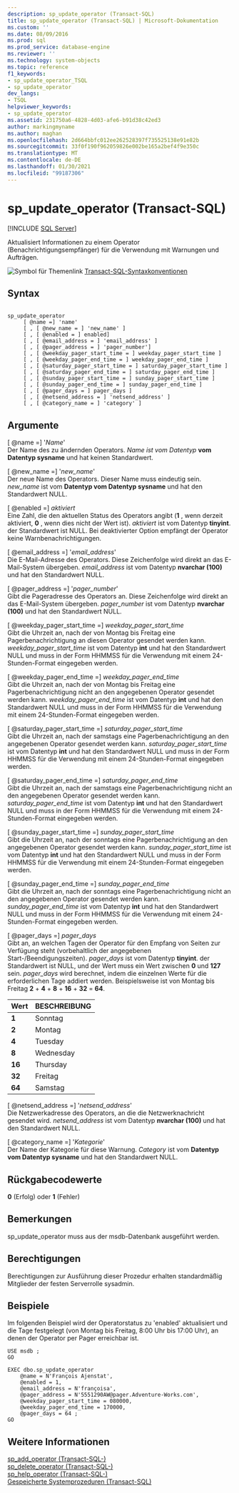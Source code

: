 ```yaml
---
description: sp_update_operator (Transact-SQL)
title: sp_update_operator (Transact-SQL) | Microsoft-Dokumentation
ms.custom: ''
ms.date: 08/09/2016
ms.prod: sql
ms.prod_service: database-engine
ms.reviewer: ''
ms.technology: system-objects
ms.topic: reference
f1_keywords:
- sp_update_operator_TSQL
- sp_update_operator
dev_langs:
- TSQL
helpviewer_keywords:
- sp_update_operator
ms.assetid: 231750a6-4828-4d03-afe6-b91d38c42ed3
author: markingmyname
ms.author: maghan
ms.openlocfilehash: 2d664bbfc012ee262528397f735525138e91e82b
ms.sourcegitcommit: 33f0f190f962059826e002be165a2bef4f9e350c
ms.translationtype: MT
ms.contentlocale: de-DE
ms.lasthandoff: 01/30/2021
ms.locfileid: "99187306"
---
```

# <a name="sp_update_operator-transact-sql"></a>sp_update_operator (Transact-SQL)
[!INCLUDE [SQL Server](../../includes/applies-to-version/sqlserver.md)]

  Aktualisiert Informationen zu einem Operator (Benachrichtigungsempfänger) für die Verwendung mit Warnungen und Aufträgen.  
  
   ![Symbol für Themenlink](../../database-engine/configure-windows/media/topic-link.gif "Symbol für Themenlink") [Transact-SQL-Syntaxkonventionen](../../t-sql/language-elements/transact-sql-syntax-conventions-transact-sql.md)  
  
## <a name="syntax"></a>Syntax  
  
```  
  
sp_update_operator   
     [ @name =] 'name'   
     [ , [ @new_name = ] 'new_name' ]   
     [ , [ @enabled = ] enabled]   
     [ , [ @email_address = ] 'email_address' ]  
     [ , [ @pager_address = ] 'pager_number']   
     [ , [ @weekday_pager_start_time = ] weekday_pager_start_time ]  
     [ , [ @weekday_pager_end_time = ] weekday_pager_end_time ]   
     [ , [ @saturday_pager_start_time = ] saturday_pager_start_time ]  
     [ , [ @saturday_pager_end_time = ] saturday_pager_end_time ]   
     [ , [ @sunday_pager_start_time = ] sunday_pager_start_time ]  
     [ , [ @sunday_pager_end_time = ] sunday_pager_end_time ]   
     [ , [ @pager_days = ] pager_days ]   
     [ , [ @netsend_address = ] 'netsend_address' ]   
     [ , [ @category_name = ] 'category' ]  
```  
  
## <a name="arguments"></a>Argumente  
 [ @name =] '*Name*'  
 Der Name des zu ändernden Operators. *Name ist vom Datentyp* **vom Datentyp sysname** und hat keinen Standardwert.  
  
 [ @new_name =] '*new_name*'  
 Der neue Name des Operators. Dieser Name muss eindeutig sein. *new_name* ist vom **Datentyp vom Datentyp sysname** und hat den Standardwert NULL.  
  
 [ @enabled =] *aktiviert*  
 Eine Zahl, die den aktuellen Status des Operators angibt (**1** , wenn derzeit aktiviert, **0** , wenn dies nicht der Wert ist). *aktiviert* ist vom Datentyp **tinyint**. der Standardwert ist NULL. Bei deaktivierter Option empfängt der Operator keine Warnbenachrichtigungen.  
  
 [ @email_address =] '*email_address*'  
 Die E-Mail-Adresse des Operators. Diese Zeichenfolge wird direkt an das E-Mail-System übergeben. *email_address* ist vom Datentyp **nvarchar (100)** und hat den Standardwert NULL.  
  
 [ @pager_address =] '*pager_number*'  
 Gibt die Pageradresse des Operators an. Diese Zeichenfolge wird direkt an das E-Mail-System übergeben. *pager_number* ist vom Datentyp **nvarchar (100)** und hat den Standardwert NULL.  
  
 [ @weekday_pager_start_time =] *weekday_pager_start_time*  
 Gibt die Uhrzeit an, nach der von Montag bis Freitag eine Pagerbenachrichtigung an diesen Operator gesendet werden kann. *weekday_pager_start_time* ist vom Datentyp **int** und hat den Standardwert NULL und muss in der Form HHMMSS für die Verwendung mit einem 24-Stunden-Format eingegeben werden.  
  
 [ @weekday_pager_end_time =] *weekday_pager_end_time*  
 Gibt die Uhrzeit an, nach der von Montag bis Freitag eine Pagerbenachrichtigung nicht an den angegebenen Operator gesendet werden kann. *weekday_pager_end_time* ist vom Datentyp **int** und hat den Standardwert NULL und muss in der Form HHMMSS für die Verwendung mit einem 24-Stunden-Format eingegeben werden.  
  
 [ @saturday_pager_start_time =] *saturday_pager_start_time*  
 Gibt die Uhrzeit an, nach der samstags eine Pagerbenachrichtigung an den angegebenen Operator gesendet werden kann. *saturday_pager_start_time* ist vom Datentyp **int** und hat den Standardwert NULL und muss in der Form HHMMSS für die Verwendung mit einem 24-Stunden-Format eingegeben werden.  
  
 [ @saturday_pager_end_time =] *saturday_pager_end_time*  
 Gibt die Uhrzeit an, nach der samstags eine Pagerbenachrichtigung nicht an den angegebenen Operator gesendet werden kann. *saturday_pager_end_time* ist vom Datentyp **int** und hat den Standardwert NULL und muss in der Form HHMMSS für die Verwendung mit einem 24-Stunden-Format eingegeben werden.  
  
 [ @sunday_pager_start_time =] *sunday_pager_start_time*  
 Gibt die Uhrzeit an, nach der sonntags eine Pagerbenachrichtigung an den angegebenen Operator gesendet werden kann. *sunday_pager_start_time* ist vom Datentyp **int** und hat den Standardwert NULL und muss in der Form HHMMSS für die Verwendung mit einem 24-Stunden-Format eingegeben werden.  
  
 [ @sunday_pager_end_time =] *sunday_pager_end_time*  
 Gibt die Uhrzeit an, nach der sonntags eine Pagerbenachrichtigung nicht an den angegebenen Operator gesendet werden kann. *sunday_pager_end_time* ist vom Datentyp **int** und hat den Standardwert NULL und muss in der Form HHMMSS für die Verwendung mit einem 24-Stunden-Format eingegeben werden.  
  
 [ @pager_days =] *pager_days*  
 Gibt an, an welchen Tagen der Operator für den Empfang von Seiten zur Verfügung steht (vorbehaltlich der angegebenen Start-/Beendigungszeiten). *pager_days* ist vom Datentyp **tinyint**. der Standardwert ist NULL, und der Wert muss ein Wert zwischen **0** und **127** sein. *pager_days* wird berechnet, indem die einzelnen Werte für die erforderlichen Tage addiert werden. Beispielsweise ist von Montag bis Freitag **2** + **4** + **8** + **16** + **32**  =  **64**.  
  
|Wert|BESCHREIBUNG|  
|-----------|-----------------|  
|**1**|Sonntag|  
|**2**|Montag|  
|**4**|Tuesday|  
|**8**|Wednesday|  
|**16**|Thursday|  
|**32**|Freitag|  
|**64**|Samstag|  
  
 [ @netsend_address =] '*netsend_address*'  
 Die Netzwerkadresse des Operators, an die die Netzwerknachricht gesendet wird. *netsend_address* ist vom Datentyp **nvarchar (100)** und hat den Standardwert NULL.  
  
 [ @category_name =] '*Kategorie*'  
 Der Name der Kategorie für diese Warnung. *Category* ist vom **Datentyp vom Datentyp sysname** und hat den Standardwert NULL.  
  
## <a name="return-code-values"></a>Rückgabecodewerte  
 **0** (Erfolg) oder **1** (Fehler)  
  
## <a name="remarks"></a>Bemerkungen  
 sp_update_operator muss aus der msdb-Datenbank ausgeführt werden.  
  
## <a name="permissions"></a>Berechtigungen  
 Berechtigungen zur Ausführung dieser Prozedur erhalten standardmäßig Mitglieder der festen Serverrolle sysadmin.  
  
## <a name="examples"></a>Beispiele  
 Im folgenden Beispiel wird der Operatorstatus zu 'enabled' aktualisiert und die Tage festgelegt (von Montag bis Freitag, 8:00 Uhr bis 17:00 Uhr), an denen der Operator per Pager erreichbar ist.  
  
```  
USE msdb ;  
GO  
  
EXEC dbo.sp_update_operator   
    @name = N'François Ajenstat',  
    @enabled = 1,  
    @email_address = N'françoisa',  
    @pager_address = N'5551290AW@pager.Adventure-Works.com',  
    @weekday_pager_start_time = 080000,  
    @weekday_pager_end_time = 170000,  
    @pager_days = 64 ;  
GO  
```  
  
## <a name="see-also"></a>Weitere Informationen  
 [sp_add_operator &#40;Transact-SQL-&#41;](../../relational-databases/system-stored-procedures/sp-add-operator-transact-sql.md)   
 [sp_delete_operator &#40;Transact-SQL-&#41;](../../relational-databases/system-stored-procedures/sp-delete-operator-transact-sql.md)   
 [sp_help_operator &#40;Transact-SQL-&#41;](../../relational-databases/system-stored-procedures/sp-help-operator-transact-sql.md)   
 [Gespeicherte Systemprozeduren &#40;Transact-SQL&#41;](../../relational-databases/system-stored-procedures/system-stored-procedures-transact-sql.md)  
  
  
